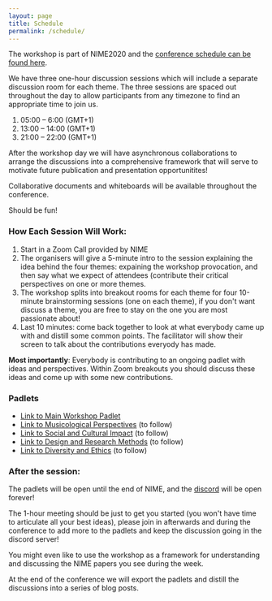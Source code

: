 ```yaml
---
layout: page
title: Schedule
permalink: /schedule/
---
```


The workshop is part of NIME2020 and the [conference schedule can be found here](https://nime2020.bcu.ac.uk/programme/).

We have three one-hour discussion sessions which will include a separate discussion room for each theme. The three sessions are spaced out throughout the day to allow participants from any timezone to find an appropriate time to join us.

1. 05:00 – 6:00 (GMT+1)
2. 13:00 – 14:00 (GMT+1)
3. 21:00 – 22:00 (GMT+1)

After the workshop day we will have asynchronous collaborations to arrange the discussions into a comprehensive framework that will serve to motivate future publication and presentation opportunitites!

Collaborative documents and whiteboards will be available throughout the conference.

Should be fun!

### How Each Session Will Work:

1. Start in a Zoom Call provided by NIME
2. The organisers will give a 5-minute intro to the session explaining the idea behind the four themes: expaining the workshop provocation, and then say what we expect of attendees (contribute their critical perspectives on one or more themes.
3. The workshop splits into breakout rooms for each theme for four 10-minute brainstorming sessions (one on each theme), if you don't want discuss a theme, you are free to stay on the one you are most passionate about!
4. Last 10 minutes: come back together to look at what everybody came up with and distill some common points. The facilitator will show their screen to talk about the contributions everyody has made.

**Most importantly**: Everybody is contributing to an ongoing padlet with ideas and perspectives. Within Zoom breakouts you should discuss these ideas and come up with some new contributions.

### Padlets

- [Link to Main Workshop Padlet](https://padlet.com/charlesmatarles/1xft4xqn9jit55n7)
- [Link to Musicological Perspectives]() (to follow)
- [Link to Social and Cultural Impact]() (to follow)
- [Link to Design and Research Methods]() (to follow)
- [Link to Diversity and Ethics]() (to follow)

### After the session:

The padlets will be open until the end of NIME, and the [discord](https://discord.gg/cPb69Rh) will be open forever!

The 1-hour meeting should be just to get you started (you won't have time to articulate all your best ideas), please join in afterwards and during the conference to add more to the padlets and keep the discussion going in the discord server!

You might even like to use the workshop as a framework for understanding and discussing the NIME papers you see during the week.

At the end of the conference we will export the padlets and distill the discussions into a series of blog posts.
